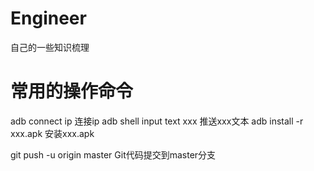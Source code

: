 # Engineer
自己的一些知识梳理

# 常用的操作命令
adb connect ip 连接ip
adb shell input text xxx  推送xxx文本
adb install -r xxx.apk   安装xxx.apk

git push -u origin master  Git代码提交到master分支


